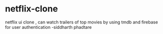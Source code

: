 # netflix-clone
netflix ui clone , can watch trailers of top movies by using tmdb and firebase for user authentication
-siddharth phadtare
